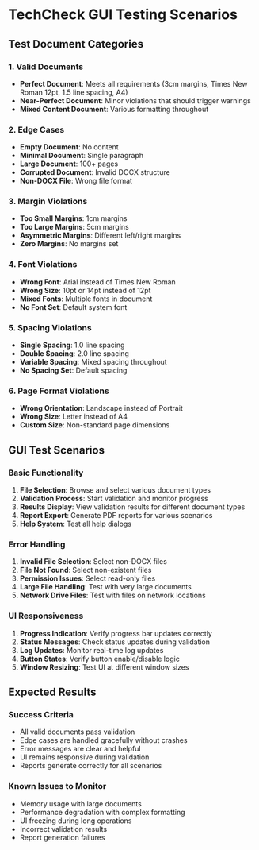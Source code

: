 # TechCheck GUI Testing Scenarios

## Test Document Categories

### 1. Valid Documents
- **Perfect Document**: Meets all requirements (3cm margins, Times New Roman 12pt, 1.5 line spacing, A4)
- **Near-Perfect Document**: Minor violations that should trigger warnings
- **Mixed Content Document**: Various formatting throughout

### 2. Edge Cases
- **Empty Document**: No content
- **Minimal Document**: Single paragraph
- **Large Document**: 100+ pages
- **Corrupted Document**: Invalid DOCX structure
- **Non-DOCX File**: Wrong file format

### 3. Margin Violations
- **Too Small Margins**: 1cm margins
- **Too Large Margins**: 5cm margins
- **Asymmetric Margins**: Different left/right margins
- **Zero Margins**: No margins set

### 4. Font Violations
- **Wrong Font**: Arial instead of Times New Roman
- **Wrong Size**: 10pt or 14pt instead of 12pt
- **Mixed Fonts**: Multiple fonts in document
- **No Font Set**: Default system font

### 5. Spacing Violations
- **Single Spacing**: 1.0 line spacing
- **Double Spacing**: 2.0 line spacing
- **Variable Spacing**: Mixed spacing throughout
- **No Spacing Set**: Default spacing

### 6. Page Format Violations
- **Wrong Orientation**: Landscape instead of Portrait
- **Wrong Size**: Letter instead of A4
- **Custom Size**: Non-standard page dimensions

## GUI Test Scenarios

### Basic Functionality
1. **File Selection**: Browse and select various document types
2. **Validation Process**: Start validation and monitor progress
3. **Results Display**: View validation results for different document types
4. **Report Export**: Generate PDF reports for various scenarios
5. **Help System**: Test all help dialogs

### Error Handling
1. **Invalid File Selection**: Select non-DOCX files
2. **File Not Found**: Select non-existent files
3. **Permission Issues**: Select read-only files
4. **Large File Handling**: Test with very large documents
5. **Network Drive Files**: Test with files on network locations

### UI Responsiveness
1. **Progress Indication**: Verify progress bar updates correctly
2. **Status Messages**: Check status updates during validation
3. **Log Updates**: Monitor real-time log updates
4. **Button States**: Verify button enable/disable logic
5. **Window Resizing**: Test UI at different window sizes

## Expected Results

### Success Criteria
- All valid documents pass validation
- Edge cases are handled gracefully without crashes
- Error messages are clear and helpful
- UI remains responsive during validation
- Reports generate correctly for all scenarios

### Known Issues to Monitor
- Memory usage with large documents
- Performance degradation with complex formatting
- UI freezing during long operations
- Incorrect validation results
- Report generation failures